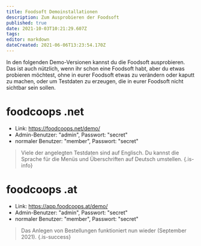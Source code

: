 ```yaml
---
title: Foodsoft Demoinstallationen 
description: Zum Ausprobieren der Foodsoft
published: true
date: 2021-10-03T10:21:29.607Z
tags: 
editor: markdown
dateCreated: 2021-06-06T13:23:54.170Z
---
```


In den folgenden Demo-Versionen kannst du die Foodsoft ausprobieren. Das ist auch nützlich, wenn ihr schon eine Foodsoft habt, aber du etwas probieren möchtest, ohne in eurer Foodsoft etwas zu verändern oder kaputt zu machen, oder um Testdaten zu erzeugen, die in eurer Foodsoft nicht sichtbar sein sollen.

# foodcoops .net
- Link: https://foodcoops.net/demo/
- Admin-Benutzer: "admin", Passwort: "secret"
- normaler Benutzer: "member", Passwort: "secret"

> Viele der angelegten Testdaten sind auf Englisch. Du kannst die Sprache für die Menüs und Überschriften  auf Deutsch umstellen.
{.is-info}


# foodcoops .at

- Link: https://app.foodcoops.at/demo/
- Admin-Benutzer: "admin", Passwort: "secret"
- normaler Benutzer: "member", Passwort: "secret"

> Das Anlegen von Bestellungen funktioniert nun wieder (September 2021).
{.is-success}
